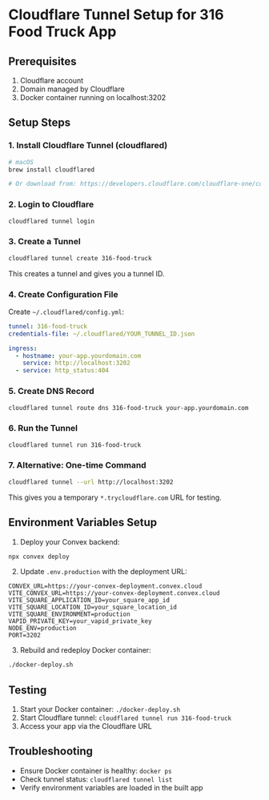 # Cloudflare Tunnel Setup for 316 Food Truck App

## Prerequisites
1. Cloudflare account
2. Domain managed by Cloudflare 
3. Docker container running on localhost:3202

## Setup Steps

### 1. Install Cloudflare Tunnel (cloudflared)
```bash
# macOS
brew install cloudflared

# Or download from: https://developers.cloudflare.com/cloudflare-one/connections/connect-networks/downloads/
```

### 2. Login to Cloudflare
```bash
cloudflared tunnel login
```

### 3. Create a Tunnel
```bash
cloudflared tunnel create 316-food-truck
```
This creates a tunnel and gives you a tunnel ID.

### 4. Create Configuration File
Create `~/.cloudflared/config.yml`:

```yaml
tunnel: 316-food-truck
credentials-file: ~/.cloudflared/YOUR_TUNNEL_ID.json

ingress:
  - hostname: your-app.yourdomain.com
    service: http://localhost:3202
  - service: http_status:404
```

### 5. Create DNS Record
```bash
cloudflared tunnel route dns 316-food-truck your-app.yourdomain.com
```

### 6. Run the Tunnel
```bash
cloudflared tunnel run 316-food-truck
```

### 7. Alternative: One-time Command
```bash
cloudflared tunnel --url http://localhost:3202
```
This gives you a temporary `*.trycloudflare.com` URL for testing.

## Environment Variables Setup

1. Deploy your Convex backend:
```bash
npx convex deploy
```

2. Update `.env.production` with the deployment URL:
```env
CONVEX_URL=https://your-convex-deployment.convex.cloud
VITE_CONVEX_URL=https://your-convex-deployment.convex.cloud
VITE_SQUARE_APPLICATION_ID=your_square_app_id
VITE_SQUARE_LOCATION_ID=your_square_location_id
VITE_SQUARE_ENVIRONMENT=production
VAPID_PRIVATE_KEY=your_vapid_private_key
NODE_ENV=production
PORT=3202
```

3. Rebuild and redeploy Docker container:
```bash
./docker-deploy.sh
```

## Testing
1. Start your Docker container: `./docker-deploy.sh`
2. Start Cloudflare tunnel: `cloudflared tunnel run 316-food-truck`  
3. Access your app via the Cloudflare URL

## Troubleshooting
- Ensure Docker container is healthy: `docker ps`
- Check tunnel status: `cloudflared tunnel list`
- Verify environment variables are loaded in the built app